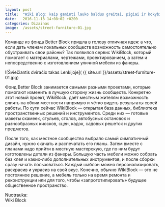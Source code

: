 ```yaml
---
layout: post
title:  "Wiki Blog: kaip gaminti lauko baldus greitai, pigiai ir kokybiškai"
date:   2016-11-13 14:08:02 +0200
categories: Dizainas
image:  /assets/street-furniture-01.jpg
---
```


<p>Команде из фонда Better Block пришла в голову отличная идея: а что, если дать членам локальных сообществ возможность самостоятельно обустраивать свои районы? Так появился сервис WikiBlock, который помогает с материалами, чертежами, проектированием, а затем и непосредственно с изготовлением уличной мебели из фанеры. </p>

![Šviečiantis dviračio takas Lenkijoje]( {{ site.url }}/assets/street-furniture-01.jpg)


<p>Фонд Better Block занимается самыми разными проектами, которые помогают изменить в лучшую сторону жизнь сообществ. Конкретно этот новый проект, WikiBlock, даёт местным жителям возможность влиять на облик местности напрямую и чётко видеть результаты своей работы. По сути сейчас WikiBlock — открытая база данных, библиотека пространственных решений и инструментов. Среди них — готовые макеты скамеек, стульев, столов, автобусных остановок и разнообразных киосков, сцен, кадок, садовых решеток и других предметов.</p>

<p>После того, как местное сообщество выбрало самый симпатичный дизайн, нужно скачать и распечатать его планы. Затем вместе с планами надо прийти в местную мастерскую, где по ним будут изготовлены детали из фанеры. Большую часть мебели можно собрать без клея и каких-либо дополнительных инструментов, и после сборки сразу начать пользоваться. Каждый шаблон можно персонализировать, раскрасив и украсив на свой вкус. Конечно, обычно WikiBlock — это не постоянное решение, а мебель только на время ремонта и реконструкции или для того, чтобы «запрототипировать» будущее общественное пространство.</p>

<div class="lighter smaller" style="margin:12px 0;">Nuotrauka: <br />
Wiki Block
</div>
